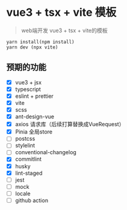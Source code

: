 # vue3 + tsx + vite 模板

> web端开发 vue3 + tsx + vite的模板

```shell
yarn install(npm install)
yarn dev (npx vite)
```


## 预期的功能

- [x] vue3 + jsx
- [x] typescript
- [x] eslint + prettier
- [x] vite
- [x] scss
- [x] ant-design-vue
- [x] axios 请求库（后续打算替换成VueRequest）
- [x] Pinia 全局store
- [ ] postcss
- [ ] stylelint
- [ ] conventional-changelog
- [x] commitlint
- [x] husky
- [x] lint-staged
- [ ] jest
- [ ] mock
- [ ] locale
- [ ] github action